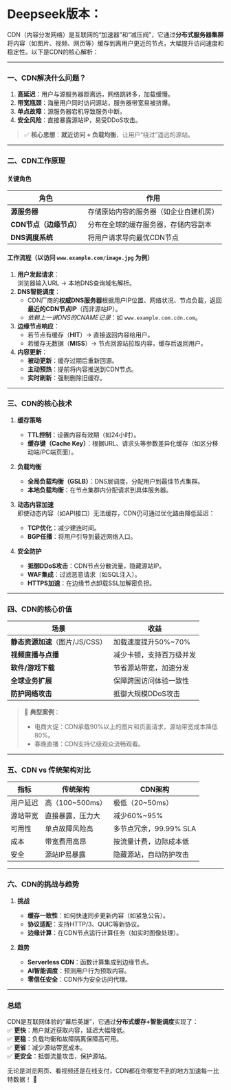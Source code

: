 # Deepseek版本：

CDN（内容分发网络）是互联网的“加速器”和“减压阀”，它通过**分布式服务器集群**将内容（如图片、视频、网页等）缓存到离用户更近的节点，大幅提升访问速度和稳定性。以下是CDN的核心解析：

---

### **一、CDN解决什么问题？**
1. **高延迟**：用户与源服务器距离远，网络跳转多，加载缓慢。
2. **带宽瓶颈**：海量用户同时访问源站，服务器带宽易被挤爆。
3. **单点故障**：源服务器宕机导致服务中断。
4. **安全风险**：直接暴露源站IP，易受DDoS攻击。

> ✅ **核心思想**：**就近访问 + 负载均衡**，让用户“绕过”遥远的源站。

---

### **二、CDN工作原理**
#### **关键角色**
| 角色 | 作用 |
|------|------|
| **源服务器** | 存储原始内容的服务器（如企业自建机房） |
| **CDN节点（边缘节点）** | 分布在全球的缓存服务器，存储内容副本 |
| **DNS调度系统** | 将用户请求导向最优CDN节点 |

#### **工作流程（以访问 `www.example.com/image.jpg` 为例）**
1. **用户发起请求**：  
   浏览器输入URL → 本地DNS查询域名解析。
2. **DNS智能调度**：  
   - CDN厂商的**权威DNS服务器**根据用户IP位置、网络状况、节点负载，返回**最近的CDN节点IP**（而非源站IP）。  
   - *依赖上一讲DNS的CNAME记录*：如 `www.example.com.cdn.com`。
3. **边缘节点响应**：  
   - 若节点有缓存（**HIT**）→ 直接返回内容给用户。  
   - 若缓存无数据（**MISS**）→ 节点回源站拉取内容，缓存后返回用户。
4. **内容更新**：  
   - **被动更新**：缓存过期后重新回源。  
   - **主动预热**：提前将内容推送到CDN节点。  
   - **实时刷新**：强制删除旧缓存。

---

### **三、CDN的核心技术**
1. **缓存策略**  
   - **TTL控制**：设置内容有效期（如24小时）。  
   - **缓存键（Cache Key）**：根据URL、请求头等参数差异化缓存（如区分移动端/PC端页面）。

2. **负载均衡**  
   - **全局负载均衡（GSLB）**：DNS层调度，分配用户到最佳节点集群。  
   - **本地负载均衡**：在节点集群内分配请求到具体服务器。

3. **动态内容加速**  
   即使动态内容（如API接口）无法缓存，CDN仍可通过优化路由降低延迟：  
   - **TCP优化**：减少建连时间。  
   - **BGP任播**：将用户引导到最近网络入口。

4. **安全防护**  
   - **抵御DDoS攻击**：CDN节点分散流量，隐藏源站IP。  
   - **WAF集成**：过滤恶意请求（如SQL注入）。  
   - **HTTPS加速**：在边缘节点卸载SSL加解密负担。

---

### **四、CDN的核心价值**
| 场景 | 收益 |
|------|------|
| **静态资源加速**（图片/JS/CSS） | 加载速度提升50%~70% |
| **视频直播与点播** | 减少卡顿，支持百万级并发 |
| **软件/游戏下载** | 节省源站带宽，加速分发 |
| **全球业务扩展** | 保障跨国访问体验一致性 |
| **防护网络攻击** | 抵御大规模DDoS攻击 |

> 🌰 **典型案例**：  
> - 电商大促：CDN承载90%以上的图片和页面请求，源站带宽成本降低80%。  
> - 春晚直播：CDN支持亿级观众流畅观看。

---

### **五、CDN vs 传统架构对比**
| 指标 | 传统架构 | CDN架构 |
|------|----------|----------|
| 用户延迟 | 高（100~500ms） | 极低（20~50ms） |
| 源站带宽 | 直接暴露，压力大 | 减少60%~95% |
| 可用性 | 单点故障风险高 | 多节点冗余，99.99% SLA |
| 成本 | 带宽费用高昂 | 按流量计费，边际成本低 |
| 安全 | 源站IP易暴露 | 隐藏源站，自动防护攻击 |

---

### **六、CDN的挑战与趋势**
1. **挑战**  
   - **缓存一致性**：如何快速同步更新内容（如紧急公告）。  
   - **协议适配**：支持HTTP/3、QUIC等新协议。  
   - **边缘计算**：在CDN节点运行计算任务（如实时图像处理）。

2. **趋势**  
   - **Serverless CDN**：函数计算集成到边缘节点。  
   - **AI智能调度**：预测用户行为预取内容。  
   - **零信任安全**：CDN作为安全访问代理。

---

### **总结**
CDN是互联网体验的“幕后英雄”，它通过**分布式缓存+智能调度**实现了：  
✅ **更快**：用户就近获取内容，延迟大幅降低。  
✅ **更稳**：负载均衡和故障隔离保障高可用。  
✅ **更省**：减少源站带宽成本。  
✅ **更安全**：抵御流量攻击，保护源站。  

无论是浏览网页、看视频还是在线支付，CDN都在你察觉不到的地方加速每一比特数据！ 🚀